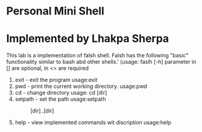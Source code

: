 # Personal Mini Shell
# Implemented by Lhakpa Sherpa

This lab is a implementation of falsh shell. Falsh has the following "basic" functionality
similar to bash abd other shells.'
(usage: faslh [-h]
parameter in [] are optional, in <> are required
1. exit - exit the program
        usage:exit
2. pwd - print the current working directory.
        usage:pwd
3. cd - change directory
        usage: cd [dir]
4. setpath - set the path
        usage:setpath <dir> [dir]..[dir]
5. help - view implemented commands wit discription
        usage:help
